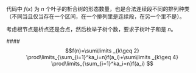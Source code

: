 代码中 $f(x)$ 为 $n$ 个叶子的析合树的形态数量，也是合法连续段不同的排列种类（不同当且仅当存在一个区间，在一个排列里是连续段，在另一个里不是）。

考虑根节点是析点还是合点，然后枚举子树个数，要求子树叶子和是 $n$。

####$$f(n)=\sum\limits _{k\geq 2} \prod\limits_{\sum_{i=1}^ka_i=n}f(a_i)+\sum\limits _{k\geq 4} \prod\limits_{\sum_{i=1}^ka_i=n}f(a_i) $$

